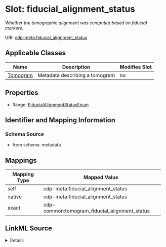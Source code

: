 

# Slot: fiducial_alignment_status


_Whether the tomographic alignment was computed based on fiducial markers._



URI: [cdp-meta:fiducial_alignment_status](metadatafiducial_alignment_status)



<!-- no inheritance hierarchy -->





## Applicable Classes

| Name | Description | Modifies Slot |
| --- | --- | --- |
| [Tomogram](Tomogram.md) | Metadata describing a tomogram |  no  |







## Properties

* Range: [FiducialAlignmentStatusEnum](FiducialAlignmentStatusEnum.md)





## Identifier and Mapping Information







### Schema Source


* from schema: metadata




## Mappings

| Mapping Type | Mapped Value |
| ---  | ---  |
| self | cdp-meta:fiducial_alignment_status |
| native | cdp-meta:fiducial_alignment_status |
| exact | cdp-common:tomogram_fiducial_alignment_status |




## LinkML Source

<details>
```yaml
name: fiducial_alignment_status
description: Whether the tomographic alignment was computed based on fiducial markers.
from_schema: metadata
exact_mappings:
- cdp-common:tomogram_fiducial_alignment_status
rank: 1000
alias: fiducial_alignment_status
owner: Tomogram
domain_of:
- Tomogram
range: fiducial_alignment_status_enum
inlined: true
inlined_as_list: true

```
</details>
